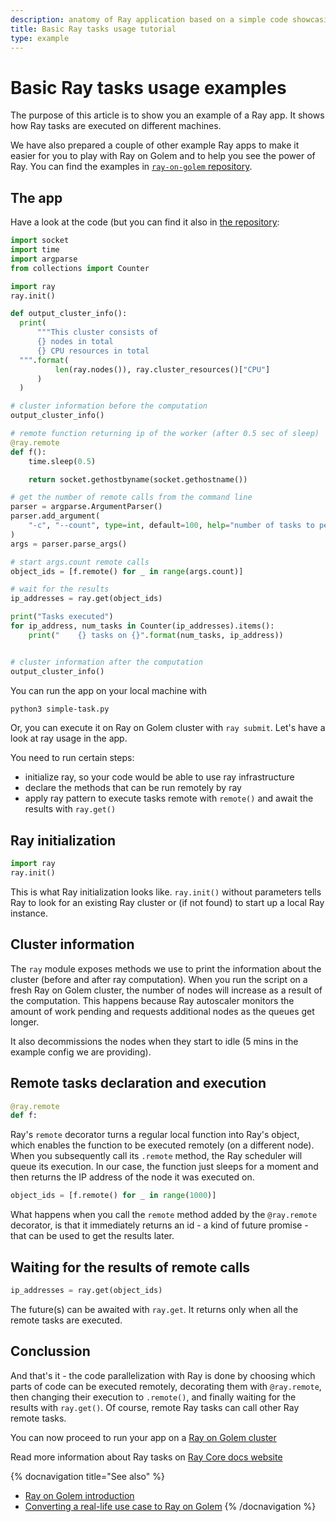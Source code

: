 ```yaml
---
description: anatomy of Ray application based on a simple code showcasing Ray tasks
title: Basic Ray tasks usage tutorial 
type: example 
---
```


# Basic Ray tasks usage examples

The purpose of this article is to show you an example of a Ray app. It shows how Ray tasks are executed on different machines.

We have also prepared a couple of other example Ray apps to make it easier for you to play with Ray on Golem and to help you see the power of Ray.
You can find the examples in [`ray-on-golem` repository](https://github.com/golemfactory/golem-ray/tree/main/examples).


## The app

Have a look at the code (but you can find it also in [the repository](https://github.com/golemfactory/golem-ray/blob/main/examples/simple-task.py):
```python
import socket
import time
import argparse
from collections import Counter

import ray
ray.init()

def output_cluster_info():
  print(
      """This cluster consists of
      {} nodes in total
      {} CPU resources in total
  """.format(
          len(ray.nodes()), ray.cluster_resources()["CPU"]
      )
  )

# cluster information before the computation
output_cluster_info()

# remote function returning ip of the worker (after 0.5 sec of sleep)
@ray.remote
def f():
    time.sleep(0.5)

    return socket.gethostbyname(socket.gethostname())

# get the number of remote calls from the command line
parser = argparse.ArgumentParser()
parser.add_argument(
    "-c", "--count", type=int, default=100, help="number of tasks to perform, default: %(default)s"
)
args = parser.parse_args()

# start args.count remote calls
object_ids = [f.remote() for _ in range(args.count)]

# wait for the results
ip_addresses = ray.get(object_ids)

print("Tasks executed")
for ip_address, num_tasks in Counter(ip_addresses).items():
    print("    {} tasks on {}".format(num_tasks, ip_address))


# cluster information after the computation
output_cluster_info()
```

You can run the app on your local machine with
```bash
python3 simple-task.py
```

Or, you can execute it on Ray on Golem cluster with `ray submit`. Let's have a look at ray usage in the app.

You need to run certain steps:
- initialize ray, so your code would be able to use ray infrastructure
- declare the methods that can be run remotely by ray
- apply ray pattern to execute tasks remote with `remote()` and await the results with `ray.get()`


## Ray initialization

```python
import ray
ray.init()
```

This is what Ray initialization looks like. `ray.init()` without parameters tells Ray to look for an existing Ray cluster or (if not found) to start up a local Ray instance.


## Cluster information

The `ray` module exposes methods we use to print the information about the cluster (before and after ray computation).
When you run the script on a fresh Ray on Golem cluster, the number of nodes will increase as a result of the computation.
This happens because Ray autoscaler monitors the amount of work pending and requests additional nodes as the queues get longer.

It also decommissions the nodes when they start to idle (5 mins in the example config we are providing).

## Remote tasks declaration and execution

```python
@ray.remote
def f:
```

Ray's `remote` decorator turns a regular local function into Ray's object, which enables the function to be executed remotely (on a different node). 
When you subsequently call its `.remote` method, the Ray scheduler will queue its execution. 
In our case, the function just sleeps for a moment and then returns the IP address of the node it was executed on.

```python
object_ids = [f.remote() for _ in range(1000)]
```

What happens when you call the `remote` method added by the `@ray.remote` decorator, is that it immediately returns an id - a kind of future promise - that can be used to get the results later.

## Waiting for the results of remote calls

```python
ip_addresses = ray.get(object_ids)
```

The future(s) can be awaited with `ray.get`. It returns only when all the remote tasks are executed.


## Conclussion

And that's it - the code parallelization with Ray is done by choosing which parts of code can be executed remotely, decorating them with `@ray.remote`, then changing their execution to `.remote()`, and finally waiting for the results with `ray.get()`. Of course, remote Ray tasks can call other Ray remote tasks.

You can now proceed to run your app on a [Ray on Golem cluster](/docs/creators/ray/setup-tutorial)

Read more information about Ray tasks on [Ray Core docs website](https://docs.ray.io/en/latest/ray-core/walkthrough.html)

{% docnavigation title="See also" %}
- [Ray on Golem introduction](/docs/creators/ray)
- [Converting a real-life use case to Ray on Golem](/docs/creators/ray/conversion-to-ray-on-golem-tutorial)
{% /docnavigation %}

